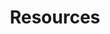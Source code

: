 ---
title: "Resources"
description: "Learn and Practice Main Resources"
weight: 3
banner: "images/exoscale-icon.svg"
tags: [kubernetes, kubernetes-resources, infrastructure]
categories: [kubernetes]
level: "beginner"
---